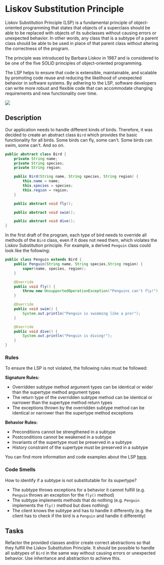 # Liskov Substitution Principle
Liskov Substitution Principle (LSP) is a fundamental principle of object-oriented programming that states that objects of a superclass should be able to be replaced with objects of its subclasses without causing errors or unexpected behavior. 
In other words, any class that is a subtype of a parent class should be able to be used in place of that parent class without altering the correctness of the program.

The principle was introduced by Barbara Liskov in 1987 and is considered to be one of the five SOLID principles of object-oriented programming.

The LSP helps to ensure that code is extensible, maintainable, and scalable by promoting code reuse and reducing the likelihood of unexpected behavior in software systems. By adhering to the LSP, software developers can write more robust and flexible code that can accommodate changing requirements and new functionality over time.

<img src="https://blog.codavel.com/hubfs/Imported_Blog_Media/LiskovSubtitutionPrinciple_Simon.jpg">

## Description
Our application needs to handle different kinds of birds. Therefore, it was decided to create an abstract class ``Bird`` which provides the basic functionality for all birds. 
Some birds can fly, some can't. Some birds can swim, some can't. And so on.

```java
public abstract class Bird {
    private String name;
    private String species;
    private String region;

    public Bird(String name, String species, String region) {
        this.name = name;
        this.species = species;
        this.region = region;
    }

    public abstract void fly();

    public abstract void swim();

    public abstract void dive();
}
```
In the first draft of the program, each type of bird needs to override all methods of the ``Bird`` class, even if it does not need them, which violates the Liskov Substitution principle.
For example, a derived ``Penguin`` class could look like the following:

```java
public class Penguin extends Bird {
    public Penguin(String name, String species,String region) {
        super(name, species, region);
    }

    @Override
    public void fly() {
        throw new UnsupportedOperationException("Penguins can't fly!");
    }

    @Override
    public void swim() {
        System.out.println("Penguin is swimming like a pro!");
    }

    @Override
    public void dive() {
        System.out.println("Penguin is diving!");
    }
}
```

### Rules
To ensure the LSP is not violated, the following rules must be followed:

<b>Signature Rules:</b>
  * Overridden subtype method argument types can be identical or wider than the supertype method argument types
  * The return type of the overridden subtype method can be identical or narrower than the supertype method return types
  * The exceptions thrown by the overridden subtype method can be identical or narrower than the supertype method exceptions

<b>Behavior Rules:</b>
  * Preconditions cannot be strengthened in a subtype
  * Postconditions cannot be weakened in a subtype
  * Invariants of the supertype must be preserved in a subtype
  * History constraint of the supertype must be preserved in a subtype

You can find more information and code examples about the LSP [here](https://www.baeldung.com/java-liskov-substitution-principle).

### Code Smells
How to identify if a subtype is not substitutable for its supertype?
  * The subtype throws exceptions for a behavior it cannot fulfill (e.g. ``Penguin`` throws an exception for the ``fly()`` method)
  * The subtype implements methods that do nothing (e.g. ``Penguin`` implements the ``fly()`` method but does nothing)
  * The client knows the subtype and has to handle it differently (e.g. the client has to check if the bird is a ``Penguin`` and handle it differently)

## Tasks
Refactor the provided classes and/or create correct abstractions so that they fulfill the Liskov Substitution Principle. 
It should be possible to handle all subtypes of ``Bird`` in the same way without causing errors or unexpected behavior.
Use inheritance and abstraction to achieve this.


